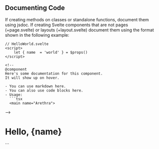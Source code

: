 ## Documenting Code

If creating methods on classes or standalone functions, document them using jsdoc. If creating Svelte components that are not pages (+page.svelte) or layouts (+layout.svelte) document them using the format shown in the following example:

```
// HelloWorld.svelte
<script>
	let { name  = 'world' } = $props()
</script>

<!--
@component
Here's some documentation for this component.
It will show up on hover.

- You can use markdown here.
- You can also use code blocks here.
- Usage:
  ```tsx
  <main name="Arethra">
  ```
-->
<main>
	<h1>
		Hello, {name}
	</h1>
</main>
```